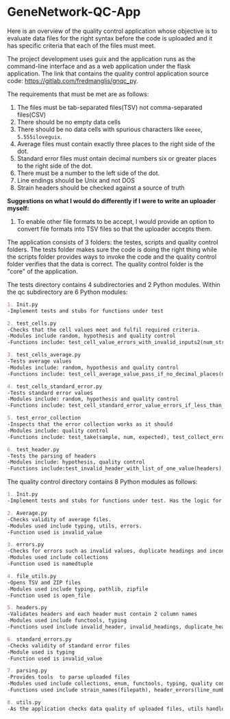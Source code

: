 # GeneNetwork-QC-App
Here is an overview of the quality control application whose objective is to evaluate data files for the right syntax before the code is uploaded and it has specific criteria that each of the files must meet.

The project development uses guix and the application runs as the command-line interface and as a web application under the flask application.
The link that contains the quality control application source code: https://gitlab.com/fredmanglis/gnqc_py.

The requirements that must be met are as follows:
1. The files must be tab-separated files(TSV) not comma-separated files(CSV)
2. There should be no empty data cells
3. There should be	no data cells with spurious characters like `eeeee`, `5.555iloveguix`.
4. Average files must contain exactly three places to the right side of the dot.
5. Standard error files must ontain decimal numbers six or greater places to the right side of the dot.
6. There must be a number to the left side of the dot.
7. Line endings should be Unix and not DOS
8. Strain headers should be checked against a source of truth 

**Suggestions on what I would do differently if I were to write an uploader myself:**
1. To enable other file formats to be accept, I would provide an option to convert file formats into TSV files so that the uploader accepts them.

The  application consists of 3 folders: the testes, scripts and quality control folders. The tests folder makes sure the code is doing the right thing while the scripts folder provides ways to invoke the code and the quality control folder verifies that the data is correct. The quality control folder is the "core" of the application.

The tests directory contains 4 subdirectories and 2 Python modules. Within the qc subdirectory are 6 Python modules:
 ```markdown
1. Init.py
-Implement tests and stubs for functions under test
```
```markdown 
2. test_cells.py
-Checks that the cell values meet and fulfil required criteria.
-Modules include random, hypothesis and quality control
-Functions include: test_cell_value_errors_with_invalid_inputs2(num_str), test_cell_average_value_errors_if_not_three_decimal_places2(num_str), test_cell_average_value_pass_if_three_decimal_places(num_str), test_cell_standard_error_value_errors_if_less_than_six_decimal_places2(num_str), test_cell_standard_error_value_pass_if_six_or_more_decimal_places(num_str)

```
```markdown 
3. test_cells_average.py
-Tests average values
-Modules include: random, hypothesis and quality control
-Functions include: test_cell_average_value_pass_if_no_decimal_places(num_str), 
```
```markdown 
4. test_cells_standard_error.py
-Tests standard error values
-Modules include: random, hypothesis and quality control
-Functions include: test_cell_standard_error_value_errors_if_less_than_six_decimal_places2(num_str)
```
```markdown
5. test_error_collection
-Inspects that the error collection works as it should
-Modules include: quality control
-Functions include: test_take(sample, num, expected), test_collect_errors(filepath, filetype, strains, count), test_collect_inconsistent_column_errors(filepath, filetype, strains, expected)
```
```markdown
6. test_header.py
-Tests the parsing of headers
-Modules include: hypothesis, quality control
-Functions include:test_invalid_header_with_list_of_one_value(headers), test_invalid_headings_with_invalid_inputs(headings), test_invalid_header_with_valid_headers(headers), test_invalid_headings_with_valid_headings(strains, headings), test_duplicate_headers_with_repeated_column_headings(headers, repeated), test_duplicate_headers_with_unique_column_headings(headers)
```

The quality control directory contains 8 Python modules as follows:
 ```markdown
1. Init.py
-Implement tests and stubs for functions under test. Has the logic for testing validity of files.
```
```markdown 
2. Average.py
-Checks validity of average files.
-Modules used include typing, utils, errors.
-Function used is invalid_value
```
```markdown 
3. errors.py
-Checks for errors such as invalid values, duplicate headings and inconsistent columns
-Modules used include collections
-Function used is namedtuple
```
```markdown 
4. file_utils.py 
-Opens TSV and ZIP files
-Modules used include typing, pathlib, zipfile
-Function used is open_file
```
```markdown 
5. headers.py
-Validates headers and each header must contain 2 column names
-Modules used include functools, typing
-Functions used include invalid_header, invalid_headings, duplicate_headings
```
```markdown 
6. standard_errors.py
-Checks validity of standard error files
-Module used is typing
-Function used is invalid_value
```
```markdown 
7. parsing.py
-Provides tools  to parse uploaded files 
-Modules used include collections, enum, functools, typing, quality control
-Functions used include strain_names(filepath), header_errors(line_number, fields, strains), empty_value(line_number, column_number, value), average_errors(line_number, fields), se_errors(line_number, fields), make_column_consistency_checker(header_row), take(iterable: Iterable, num: int)
```
```markdown 
8. utils.py
-As the application checks data quality of uploaded files, utils handles and tracks progress of cell errors 
```
```markdown 

